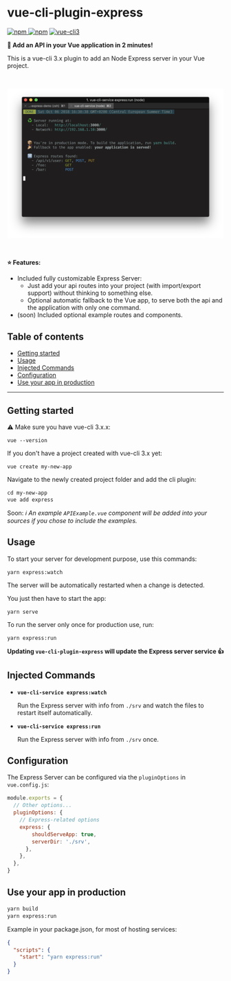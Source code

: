 # vue-cli-plugin-express

[![npm](https://img.shields.io/npm/v/vue-cli-plugin-express.svg) ![npm](https://img.shields.io/npm/dt/vue-cli-plugin-express.svg)](https://www.npmjs.com/package/vue-cli-plugin-express)
[![vue-cli3](https://img.shields.io/badge/vue--cli-3.x-brightgreen.svg)](https://github.com/vuejs/vue-cli)

**:rocket: Add an API in your Vue application in 2 minutes!**

This is a vue-cli 3.x plugin to add an Node Express server in your Vue project.

<br>

![screenshot](./screenshot.png)

<br>

**:star: Features:**

- Included fully customizable Express Server:
  - Just add your api routes into your project (with import/export support) without thinking to something else.
  - Optional automatic fallback to the Vue app, to serve both the api and the application with only one command. 
- (soon) Included optional example routes and components.

## Table of contents

- [Getting started](#getting-started)
- [Usage](#usage)
- [Injected Commands](#injected-commands)
- [Configuration](#configuration)
- [Use your app in production](#use-your-app-in-production)

---

## Getting started

:warning: Make sure you have vue-cli 3.x.x:

```
vue --version
```

If you don't have a project created with vue-cli 3.x yet:

```
vue create my-new-app
```

Navigate to the newly created project folder and add the cli plugin:

```
cd my-new-app
vue add express
```
Soon:
*:information_source: An example `APIExample.vue` component will be added into your sources if you chose to include the examples.*

## Usage

To start your server for development purpose, use this commands:

```
yarn express:watch
```

The server will be automatically restarted when a change is detected.

You just then have to start the app:

```
yarn serve
```

To run the server only once for production use, run:
```
yarn express:run
```

**Updating `vue-cli-plugin-express` will update the Express server service :+1:**

## Injected Commands

- **`vue-cli-service express:watch`**

  Run the Express server with info from `./srv` and watch the files to restart itself automatically.

- **`vue-cli-service express:run`**

  Run the Express server with info from `./srv` once.

## Configuration

The Express Server can be configured via the `pluginOptions` in `vue.config.js`:

```js
module.exports = {
  // Other options...
  pluginOptions: {
    // Express-related options
    express: {
        shouldServeApp: true,
        serverDir: './srv',
      },
    },
  },
}
```

## Use your app in production
```bash
yarn build
yarn express:run
```

Example in your package.json, for most of hosting services:
```json
{
  "scripts": {
    "start": "yarn express:run" 
  }
}
```

